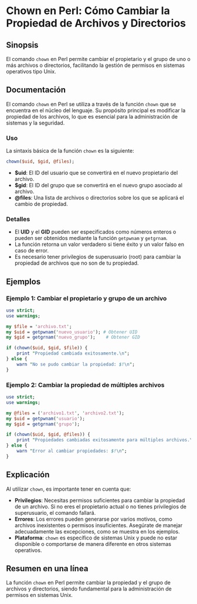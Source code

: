 <!--
Meta Description: # Chown en Perl: Cómo Cambiar la Propiedad de Archivos y Directorios ## Sinopsis El comando `chown` en Perl permite cambiar el propietario y el grupo ...
Meta Keywords: chown, propiedad, cambiar, archivos, uid
-->

# Chown en Perl: Cómo Cambiar la Propiedad de Archivos y Directorios

## Sinopsis
El comando `chown` en Perl permite cambiar el propietario y el grupo de uno o más archivos o directorios, facilitando la gestión de permisos en sistemas operativos tipo Unix.

## Documentación
El comando `chown` en Perl se utiliza a través de la función `chown` que se encuentra en el núcleo del lenguaje. Su propósito principal es modificar la propiedad de los archivos, lo que es esencial para la administración de sistemas y la seguridad.

### Uso
La sintaxis básica de la función `chown` es la siguiente:

```perl
chown($uid, $gid, @files);
```

- **$uid**: El ID del usuario que se convertirá en el nuevo propietario del archivo.
- **$gid**: El ID del grupo que se convertirá en el nuevo grupo asociado al archivo.
- **@files**: Una lista de archivos o directorios sobre los que se aplicará el cambio de propiedad.

### Detalles
- El **UID** y el **GID** pueden ser especificados como números enteros o pueden ser obtenidos mediante la función `getpwnam` y `getgrnam`.
- La función retorna un valor verdadero si tiene éxito y un valor falso en caso de error.
- Es necesario tener privilegios de superusuario (root) para cambiar la propiedad de archivos que no son de tu propiedad.

## Ejemplos

### Ejemplo 1: Cambiar el propietario y grupo de un archivo
```perl
use strict;
use warnings;

my $file = 'archivo.txt';
my $uid = getpwnam('nuevo_usuario'); # Obtener UID
my $gid = getgrnam('nuevo_grupo');    # Obtener GID

if (chown($uid, $gid, $file)) {
    print "Propiedad cambiada exitosamente.\n";
} else {
    warn "No se pudo cambiar la propiedad: $!\n";
}
```

### Ejemplo 2: Cambiar la propiedad de múltiples archivos
```perl
use strict;
use warnings;

my @files = ('archivo1.txt', 'archivo2.txt');
my $uid = getpwnam('usuario');
my $gid = getgrnam('grupo');

if (chown($uid, $gid, @files)) {
    print "Propiedades cambiadas exitosamente para múltiples archivos.\n";
} else {
    warn "Error al cambiar propiedades: $!\n";
}
```

## Explicación
Al utilizar `chown`, es importante tener en cuenta que:

- **Privilegios**: Necesitas permisos suficientes para cambiar la propiedad de un archivo. Si no eres el propietario actual o no tienes privilegios de superusuario, el comando fallará.
- **Errores**: Los errores pueden generarse por varios motivos, como archivos inexistentes o permisos insuficientes. Asegúrate de manejar adecuadamente las excepciones, como se muestra en los ejemplos.
- **Plataforma**: `chown` es específico de sistemas Unix y puede no estar disponible o comportarse de manera diferente en otros sistemas operativos.

## Resumen en una línea
La función `chown` en Perl permite cambiar la propiedad y el grupo de archivos y directorios, siendo fundamental para la administración de permisos en sistemas Unix.